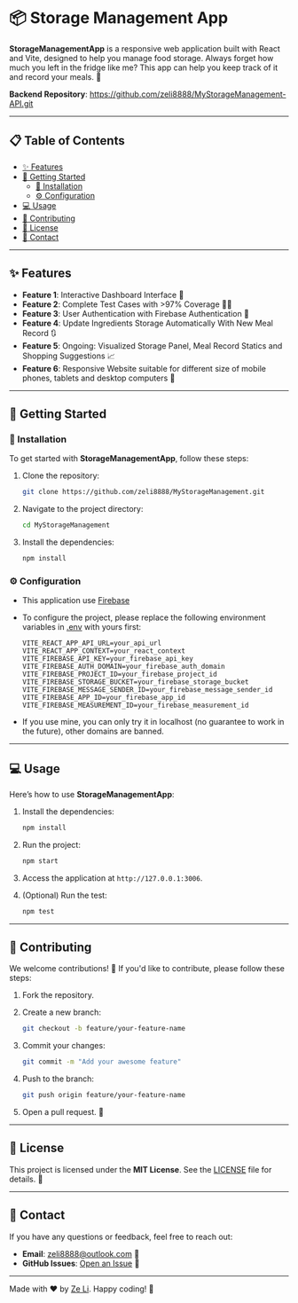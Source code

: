 # 📦 Storage Management App

**StorageManagementApp** is a responsive web application built with React and Vite, designed to help you manage food storage. 
Always forget how much you left in the fridge like me? This app can help you keep track of it and record 
your meals. 🎉

**Backend Repository**: https://github.com/zeli8888/MyStorageManagement-API.git

---

## 📋 Table of Contents
- [✨ Features](#-features)
- [🚀 Getting Started](#-getting-started)
  - [🔧 Installation](#-installation)
  - [⚙️ Configuration](#️-configuration)
- [💻 Usage](#-usage)
- [🤝 Contributing](#-contributing)
- [📝 License](#-license)
- [📧 Contact](#-contact)

---

## ✨ Features
- **Feature 1**: Interactive Dashboard Interface 📂
- **Feature 2**: Complete Test Cases with >97% Coverage 🧑‍🔬
- **Feature 3**: User Authentication with Firebase Authentication 🔐
- **Feature 4**: Update Ingredients Storage Automatically With New Meal Record 🔃
- **Feature 5**: Ongoing: Visualized Storage Panel, Meal Record Statics and Shopping Suggestions 📈
- **Feature 6**: Responsive Website suitable for different size of mobile phones, tablets and desktop computers 📱
---

## 🚀 Getting Started

### 🔧 Installation
To get started with **StorageManagementApp**, follow these steps:

1. Clone the repository:
   ```bash
   git clone https://github.com/zeli8888/MyStorageManagement.git
   ```

2. Navigate to the project directory:
   ```bash
   cd MyStorageManagement
   ```

3. Install the dependencies:
   ```bash
   npm install
   ```

### ⚙️ Configuration
- This application use [Firebase](https://console.firebase.google.com/)
- To configure the project, please replace the following environment variables in [.env](./.env) with yours first:

    ```env
    VITE_REACT_APP_API_URL=your_api_url
    VITE_REACT_APP_CONTEXT=your_react_context
    VITE_FIREBASE_API_KEY=your_firebase_api_key
    VITE_FIREBASE_AUTH_DOMAIN=your_firebase_auth_domain
    VITE_FIREBASE_PROJECT_ID=your_firebase_project_id
    VITE_FIREBASE_STORAGE_BUCKET=your_firebase_storage_bucket
    VITE_FIREBASE_MESSAGE_SENDER_ID=your_firebase_message_sender_id
    VITE_FIREBASE_APP_ID=your_firebase_app_id
    VITE_FIREBASE_MEASUREMENT_ID=your_firebase_measurement_id
    ```

- If you use mine, you can only try it in localhost (no guarantee to work in the future), other domains are banned.
---

## 💻 Usage
Here’s how to use **StorageManagementApp**:

1. Install the dependencies:
   ```bash
   npm install
   ```

2. Run the project:
   ```bash
   npm start
   ```

3. Access the application at `http://127.0.0.1:3006`.

4. (Optional) Run the test:
    ```bash
    npm test
    ```
---

## 🤝 Contributing
We welcome contributions! 🎉 If you'd like to contribute, please follow these steps:

1. Fork the repository.

2. Create a new branch:
   ```bash
   git checkout -b feature/your-feature-name
   ```

3. Commit your changes:
   ```bash
   git commit -m "Add your awesome feature"
   ```

4. Push to the branch:
   ```bash
   git push origin feature/your-feature-name
   ```

5. Open a pull request. 🚀

---

## 📝 License
This project is licensed under the **MIT License**. See the [LICENSE](LICENSE) file for details. 🐜

---

## 📧 Contact
If you have any questions or feedback, feel free to reach out:

- **Email**: zeli8888@outlook.com 📩
- **GitHub Issues**: [Open an Issue](https://github.com/zeli8888/MyStorageManagement/issues) 🐛

---

Made with ❤️ by [Ze Li](https://github.com/zeli8888). Happy coding! 🎉
